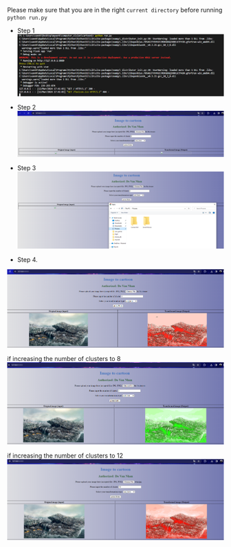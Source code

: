 Please make sure that you are in the right `current directory` before running `python run.py`

- Step 1
![Alt text](templates/rev1.PNG)

- Step 2
![Alt text](templates/rev2.PNG)

- Step 3
![Alt text](templates/rev3.PNG)

- Step 4. 

![Alt text](templates/rev4.PNG)

if increasing the number of clusters to 8
![Alt text](templates/rev5.PNG)

if increasing the number of clusters to 12
![Alt text](templates/rev6.PNG)